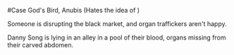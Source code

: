 #Case God's Bird, Anubis (Hates the idea of )

Someone is disrupting the black market, and organ traffickers aren't happy. 


Danny Song is lying in an alley in a pool of their blood, organs missing from their carved abdomen.